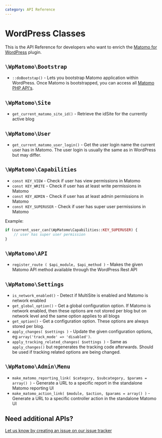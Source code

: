 ```yaml
---
category: API Reference
---
```

# WordPress Classes

This is the API Reference for developers who want to enrich the [Matomo for WordPress](/guides/wordpress/getting-started) plugin.

## `\WpMatomo\Bootstrap`

* `::doBootstap()` - Lets you bootstrap Matomo application within WordPress. Once Matomo is bootstrapped, you can access all [Matomo PHP API's](https://developer.matomo.org/api-reference/classes).

## `\WpMatomo\Site`

* `get_current_matomo_site_id()` - Retrieve the idSite for the currently active blog

## `\WpMatomo\User`

* `get_current_matomo_user_login()` - Get the user login name the current user has in Matomo. The user login is usually the same as in WordPress but may differ.

## `\WpMatomo\Capabilities`

* `const KEY_VIEW` - Check if user has view permissions in Matomo
* `const KEY_WRITE` - Check if user has at least write permissions in Matomo
* `const KEY_ADMIN` - Check if user has at least admin permissions in Matomo
* `const KEY_SUPERUSER` - Check if user has super user permissions in Matomo

Example:

```php
if (current_user_can(\WpMatomo\Capabilities::KEY_SUPERUSER) {
    // user has super user permission
}
```

## `\WpMatomo\API`

* `register_route ( $api_module, $api_method )` - Makes the given Matomo API method available through the WordPress Rest API

## `\WpMatomo\Settings`

* `is_network_enabled()` - Detect if MultiSite is enabled and Matomo is network enabled
* `get_global_option()` - Get a global configuration option. If Matomo is network enabled, then these options are not stored per blog but on network level and the same option applies to all blogs
* `get_option()` - Get a configuration option. These options are always stored per blog.
* `apply_changes( $settings )` - Update the given configuration options, eg `array('track_mode' => 'disabled')`.
* `apply_tracking_related_changes( $settings )` - Same as `apply_changes()` but regenerates the tracking code afterwards. Should be used if tracking related options are being changed.

## `\WpMatomo\Admin\Menu`

* `make_matomo_reporting_link( $category, $subcategory, $params = array() )` - Generate a URL to a specific report in the standalone Matomo reporting UI
* `make_matomo_action_link( $module, $action, $params = array() )` - Generate a URL to a specific controller action in the standalone Matomo UI


## Need additional APIs?

[Let us know by creating an issue on our issue tracker](https://github.com/matomo-org/wp-matomo/issues)